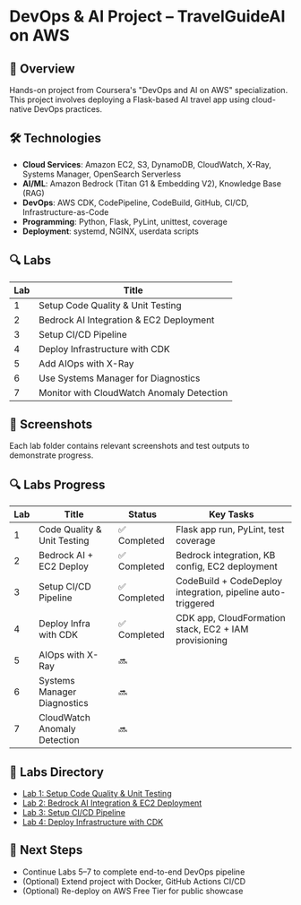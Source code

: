 # DevOps & AI Project – TravelGuideAI on AWS

## 📌 Overview
Hands-on project from Coursera's "DevOps and AI on AWS" specialization. This project involves deploying a Flask-based AI travel app using cloud-native DevOps practices.

## 🛠️ Technologies
- **Cloud Services**: Amazon EC2, S3, DynamoDB, CloudWatch, X-Ray, Systems Manager, OpenSearch Serverless
- **AI/ML**: Amazon Bedrock (Titan G1 & Embedding V2), Knowledge Base (RAG)
- **DevOps**: AWS CDK, CodePipeline, CodeBuild, GitHub, CI/CD, Infrastructure-as-Code
- **Programming**: Python, Flask, PyLint, unittest, coverage
- **Deployment**: systemd, NGINX, userdata scripts

## 🔍 Labs

| Lab | Title |
|-----|-------------------------------|
| 1 | Setup Code Quality & Unit Testing |
| 2 | Bedrock AI Integration & EC2 Deployment |
| 3 | Setup CI/CD Pipeline |
| 4 | Deploy Infrastructure with CDK |
| 5 | Add AIOps with X-Ray |
| 6 | Use Systems Manager for Diagnostics |
| 7 | Monitor with CloudWatch Anomaly Detection |

## 📸 Screenshots
Each lab folder contains relevant screenshots and test outputs to demonstrate progress.

## 🔍 Labs Progress

| Lab | Title | Status | Key Tasks |
|-----|-------|--------|-----------|
| 1 | Code Quality & Unit Testing | ✅ Completed | Flask app run, PyLint, test coverage |
| 2 | Bedrock AI + EC2 Deploy | ✅ Completed | Bedrock integration, KB config, EC2 deployment |
| 3 | Setup CI/CD Pipeline | ✅ Completed | CodeBuild + CodeDeploy integration, pipeline auto-triggered |
| 4 | Deploy Infra with CDK | ✅ Completed | CDK app, CloudFormation stack, EC2 + IAM provisioning |
| 5 | AIOps with X-Ray | 🔜 | |
| 6 | Systems Manager Diagnostics | 🔜 | |
| 7 | CloudWatch Anomaly Detection | 🔜 | |

## 📁 Labs Directory

- [Lab 1: Setup Code Quality & Unit Testing](./lab1-setup-code-quality/)
- [Lab 2: Bedrock AI Integration & EC2 Deployment](./lab2-deploy-base-app/)
- [Lab 3: Setup CI/CD Pipeline](./lab3-setup-cicd/)
- [Lab 4: Deploy Infrastructure with CDK](./lab4-deploy-with-cdk/)

## 🧪 Next Steps
- Continue Labs 5–7 to complete end-to-end DevOps pipeline
- (Optional) Extend project with Docker, GitHub Actions CI/CD
- (Optional) Re-deploy on AWS Free Tier for public showcase
